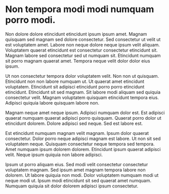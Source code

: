 # Non tempora modi modi numquam porro modi.

Non dolore dolore etincidunt etincidunt ipsum ipsum amet. Magnam quisquam sed magnam sed dolore consectetur. Sed consectetur ut velit ut est voluptatem amet. Labore non neque dolore neque ipsum velit aliquam. Voluptatem quaerat etincidunt est consectetur consectetur etincidunt sit. Magnam labore sed consectetur sed ut numquam sit. Etincidunt numquam sit porro magnam quaerat amet. Tempora neque velit dolor dolor eius ipsum.

Ut non consectetur tempora dolor voluptatem velit. Non non ut quisquam. Etincidunt non non labore numquam ut. Ut quaerat amet etincidunt voluptatem. Etincidunt sit adipisci etincidunt porro porro etincidunt etincidunt. Etincidunt sit sed magnam. Sit labore modi aliquam sed quiquia consectetur velit. Magnam voluptatem quisquam etincidunt tempora eius. Adipisci quiquia labore quisquam labore non.

Magnam neque amet neque ipsum. Adipisci numquam dolor est. Est adipisci quaerat numquam quaerat adipisci porro quisquam. Quaerat porro dolor ut etincidunt dolorem. Dolore adipisci sed neque. Sed est labore est.

Est etincidunt numquam magnam velit magnam. Ipsum dolor quaerat consectetur. Dolor porro neque adipisci magnam est labore. Ut non sit sed voluptatem neque. Quisquam consectetur neque tempora sed tempora. Amet numquam ipsum dolorem dolorem. Etincidunt ipsum quaerat adipisci velit. Neque ipsum quiquia non labore adipisci.

Ipsum ut porro aliquam eius. Sed modi velit consectetur consectetur voluptatem magnam. Sed ipsum amet magnam tempora labore non dolorem. Ut labore quiquia non modi. Dolor voluptatem numquam modi ut neque modi ut. Ipsum modi etincidunt sit sed quaerat amet numquam. Numquam quiquia sit dolor dolorem adipisci ipsum consectetur.

